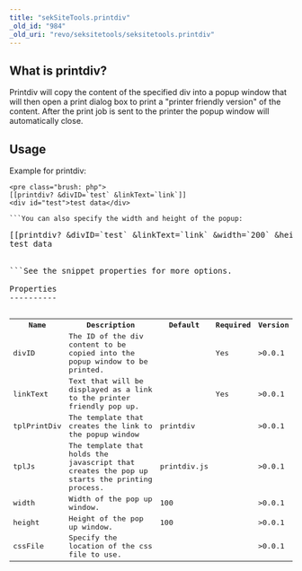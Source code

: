 ```yaml
---
title: "sekSiteTools.printdiv"
_old_id: "984"
_old_uri: "revo/seksitetools/seksitetools.printdiv"
---
```


What is printdiv?
-----------------

Printdiv will copy the content of the specified div into a popup window that will then open a print dialog box to print a "printer friendly version" of the content. After the print job is sent to the printer the popup window will automatically close.

Usage
-----

Example for printdiv:

```
<pre class="brush: php">
[[printdiv? &divID=`test` &linkText=`link`]]
<div id="test">test data</div>

```You can also specify the width and height of the popup:

```
<pre class="brush: php">
[[printdiv? &divID=`test` &linkText=`link` &width=`200` &height=`300`]]
<div id="test">test data</div>

```See the snippet properties for more options.

Properties
----------

<table><tbody><tr><th>Name</th><th>Description   
</th><th>Default   
</th><th>Required   
</th><th>Version   
</th></tr><tr><td>divID</td><td>The ID of the div content to be copied into the popup window to be printed.   
</td><td>  
</td><td>Yes   
</td><td>>0.0.1</td></tr><tr><td>linkText</td><td>Text that will be displayed as a link to the printer friendly pop up.   
</td><td> </td><td>Yes   
</td><td>>0.0.1</td></tr><tr><td>tplPrintDiv</td><td>The template that creates the link to the popup window   
</td><td>printdiv</td><td> </td><td>>0.0.1</td></tr><tr><td>tplJs</td><td>The template that holds the javascript that creates the pop up starts the printing process.   
</td><td>printdiv.js</td><td> </td><td>>0.0.1</td></tr><tr><td>width</td><td>Width of the pop up window.   
</td><td>100   
</td><td> </td><td>>0.0.1</td></tr><tr><td>height</td><td>Height of the pop up window.   
</td><td>100   
</td><td> </td><td>>0.0.1</td></tr><tr><td>cssFile</td><td>Specify the location of the css file to use.   
</td><td> </td><td> </td><td>>0.0.1</td></tr></tbody></table>